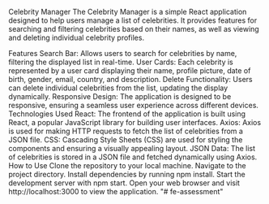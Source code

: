 Celebrity Manager
The Celebrity Manager is a simple React application designed to help users manage a list of celebrities. It provides features for searching and filtering celebrities based on their names, as well as viewing and deleting individual celebrity profiles.

Features
Search Bar: Allows users to search for celebrities by name, filtering the displayed list in real-time.
User Cards: Each celebrity is represented by a user card displaying their name, profile picture, date of birth, gender, email, country, and description.
Delete Functionality: Users can delete individual celebrities from the list, updating the display dynamically.
Responsive Design: The application is designed to be responsive, ensuring a seamless user experience across different devices.
Technologies Used
React: The frontend of the application is built using React, a popular JavaScript library for building user interfaces.
Axios: Axios is used for making HTTP requests to fetch the list of celebrities from a JSON file.
CSS: Cascading Style Sheets (CSS) are used for styling the components and ensuring a visually appealing layout.
JSON Data: The list of celebrities is stored in a JSON file and fetched dynamically using Axios.
How to Use
Clone the repository to your local machine.
Navigate to the project directory.
Install dependencies by running npm install.
Start the development server with npm start.
Open your web browser and visit http://localhost:3000 to view the application.
"# fe-assessment" 
